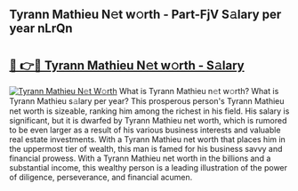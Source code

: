 ## Tyrann Mathieu N𝚎t w𝚘rth - Part-FjV S𝚊lary per year nLrQn

# <h2><a href="http://gc457c.nevu.top/?p=Tyrann+Mathieu">🔗 👉🔴 Tyrann Mathieu N𝚎t w𝚘rth - S𝚊lary</a></h2>

[![Tyrann Mathieu N𝚎t W𝚘rth](https://i.imgur.com/Oavwk0R.jpeg)](http://gc457c.nevu.top/?p=Tyrann+Mathieu)
What is Tyrann Mathieu n𝚎t w𝚘rth? What is Tyrann Mathieu s𝚊lary per year?
This prosperous person's Tyrann Mathieu net worth is sizeable, ranking him among the richest in his field. His salary is significant, but it is dwarfed by Tyrann Mathieu net worth, which is rumored to be even larger as a result of his various business interests and valuable real estate investments. With a Tyrann Mathieu net worth that places him in the uppermost tier of wealth, this man is famed for his business savvy and financial prowess. With a Tyrann Mathieu net worth in the billions and a substantial income, this wealthy person is a leading illustration of the power of diligence, perseverance, and financial acumen.
